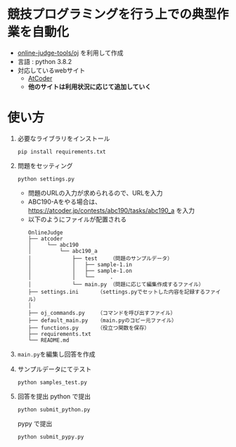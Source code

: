 # 競技プログラミングを行う上での典型作業を自動化
- [online-judge-tools/oj](https://github.com/online-judge-tools/oj) を利用して作成
- 言語 : python 3.8.2
- 対応しているwebサイト
    - [AtCoder](https://atcoder.jp/home)
    - **他のサイトは利用状況に応じて追加していく**
      
# 使い方
1. 必要なライブラリをインストール
    ```
    pip install requirements.txt
    ```
   
2. 問題をセッティング 
    ```
    python settings.py
    ```
    - 問題のURLの入力が求められるので、URLを入力
    - ABC190-Aをやる場合は、https://atcoder.jp/contests/abc190/tasks/abc190_a を入力
    - 以下のようにファイルが配置される
      ```
      OnlineJudge
      ├── atcoder
      │     └── abc190
      │         └── abc190_a
      │             ├── test    （問題のサンプルデータ）
      │             │   ├── sample-1.in      
      │             │   ├── sample-1.on      
      │             │   └──     .
      │             └── main.py （問題に応じて編集作成するファイル）
      ├── settings.ini      （settings.pyでセットした内容を記録するファイル）
      │
      ├── oj_commands.py    （コマンドを呼び出すファイル）
      ├── default_main.py   （main.pyのコピー元ファイル）
      ├── functions.py      （役立つ関数を保存）
      ├── requirements.txt
      └── README.md
      ```
    
3. `main.py`を編集し回答を作成 
   
4. サンプルデータにてテスト
    ```
    python samples_test.py
    ```
   
5. 回答を提出
    python で提出
    ```
    python submit_python.py
    ```
    pypy で提出
    ```
    python submit_pypy.py
    ```